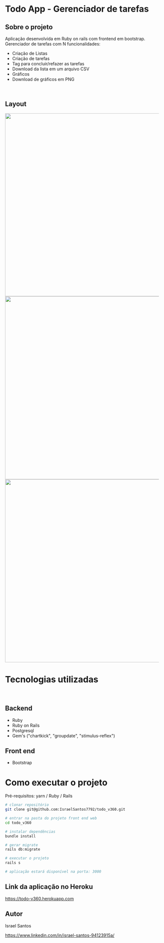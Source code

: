 # Todo App - Gerenciador de tarefas

## Sobre o projeto

Aplicação desenvolvida em Ruby on rails com frontend em bootstrap.<br>
Gerenciador de tarefas com N funcionalidades:
- Criação de Listas
- Criação de tarefas
- Tag para concluir/refazer as tarefas
- Download da lista em um arquivo CSV
- Gráficos
- Download de gráficos em PNG

<br>

## Layout
<img src="https://user-images.githubusercontent.com/47953113/159757908-b8b5629e-e99e-4d4b-82ed-236844d603aa.jpeg" width="600">
<img src="https://user-images.githubusercontent.com/47953113/159758102-9e94bec3-3644-4aa9-b3d6-6524dd53dae4.jpeg" width="600">
<img src="https://user-images.githubusercontent.com/47953113/159758168-426ea29c-f3a2-430b-a39b-8d42d57a69cc.jpeg" width="600">

<br>

# Tecnologias utilizadas
<br>

## Backend
- Ruby 
- Ruby on Rails 
- Postgresql
- Gem's ("chartkick", "groupdate", "stimulus-reflex")

## Front end
- Bootstrap<br>

# Como executar o projeto

Pré-requisitos: yarn / Ruby / Rails

```bash
# clonar repositório
git clone git@github.com:IsraelSantos7792/todo_v360.git

# entrar na pasta do projeto front end web
cd todo_v360

# instalar dependências
bundle install

# gerar migrate
rails db:migrate

# executar o projeto
rails s

# aplicação estará disponível na porta: 3000

```
## Link da aplicação no Heroku

https://todo-v360.herokuapp.com

## Autor

Israel Santos 

https://www.linkedin.com/in/israel-santos-94123915a/
